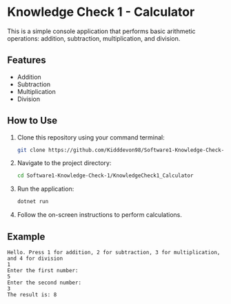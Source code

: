 # Knowledge Check 1 - Calculator

This is a simple console application that performs basic arithmetic operations: addition, subtraction, multiplication, and division.

## Features

- Addition
- Subtraction
- Multiplication
- Division

## How to Use

1. Clone this repository using your command terminal:
    ```bash
    git clone https://github.com/Kidddevon98/Software1-Knowledge-Check-1.git
    ```

2. Navigate to the project directory:
    ```bash
    cd Software1-Knowledge-Check-1/KnowledgeCheck1_Calculator
    ```

3. Run the application:
    ```bash
    dotnet run
    ```

4. Follow the on-screen instructions to perform calculations.

## Example

```plaintext
Hello. Press 1 for addition, 2 for subtraction, 3 for multiplication, and 4 for division
1
Enter the first number:
5
Enter the second number:
3
The result is: 8
